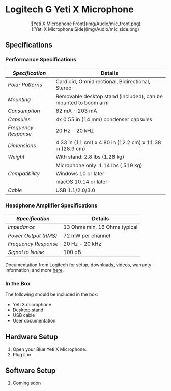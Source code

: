 # Logitech G Yeti X Microphone

<center>![Yeti X Microphone Front](img/Audio/mic_front.png)</center>
<center>![Yeti X Microphone Side](img/Audio/mic_side.png)</center>

## Specifications

### Performance Specifications

| _Specification_ | Details  |
|--------------------------|-------------------------------|
| _Polar Patterns_| Cardioid, Omnidirectional, Bidirectional, Stereo  |
| _Mounting_ | Removable desktop stand (included), can be mounted to boom arm |
| _Consumption_         | 62 mA - 203 mA    |
| _Capsules_         | 4x 0.55 in (14 mm) condenser capsules    |
| _Frequency Response_ | 20 Hz - 20 kHz |
| _Dimensions_ | 4.33 in (11 cm) x 4.80 in (12.2 cm) x 11.38 in (28.9 cm) |
| _Weight_          | With stand:  2.8 lbs (1.28 kg) |
|               | Microphone only: 1.14 lbs (.519 kg) |
| _Compatibility_         | Windows 10 or later   |
|                          | macOS 10.14 or later  |
| _Cable_          | USB 1.1/2.0/3.0 |

### Headphone Amplifier Specifications

| _Specification_ | Details  |
|--------------------------|-------------------------------|
| _Impedance_                | 13 Ohms min, 16 Ohms typical  |
| _Power Output (RMS)_     | 72 mW per channel |
| _Frequency Response_       | 20 Hz - 20 kHz |
| _Signal to Noise_             | 100 dB |

Documentation from Logitech for setup, downloads, videos, warranty information, and more [here](https://support.logi.com/hc/en-us/articles/13171658546583-Getting-Started-Yeti-X).

### In the Box
The following should be included in the box:

- Yeti X microphone
- Desktop stand
- USB cable
- User documentation

## Hardware Setup

1. Open your Blue Yeti X Microphone.
2. Plug it in.

## Software Setup

1. Coming soon